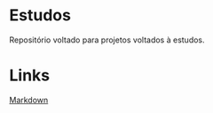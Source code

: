 # Estudos
Repositório voltado para projetos voltados à estudos. 

# Links
[Markdown](https://www.markdownguide.org)
